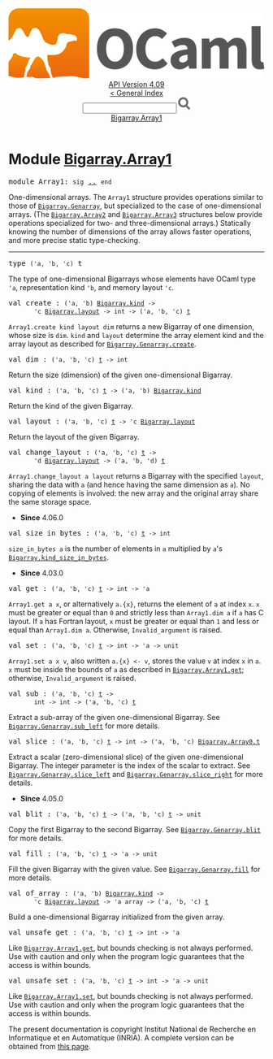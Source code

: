 <!-- ((! set title API !)) ((! set documentation !)) ((! set api !)) ((! set nobreadcrumb !)) -->
<div class="api"><header><nav class="toc brand"><a class="brand" href="https://ocaml.org/"><img src="colour-logo-gray.svg" class="svg" alt="OCaml"></a></nav><nav class="toc"><div class="toc_version"><a href="/docs" id="version-select">API Version 4.09</a></div><a href="index.html">&lt; General Index</a><div class="api_search"><input type="text" name="apisearch" id="api_search" oninput="mySearch(false);" onkeypress="this.oninput();" onclick="this.oninput();" onpaste="this.oninput();">
<img src="search_icon.svg" alt="Search" class="svg" onclick="mySearch(false)"></div>
<div id="search_results"></div><div class="toc_title"><a href="#top">Bigarray.Array1</a></div><ul></ul></nav></header>

<h1>Module <a href="type_Bigarray.Array1.html">Bigarray.Array1</a></h1>

<pre><span id="MODULEArray1"><span class="keyword">module</span> Array1</span>: <code class="code"><span class="keyword">sig</span></code> <a href="Bigarray.Array1.html">..</a> <code class="code"><span class="keyword">end</span></code></pre><div class="info module top">
<div class="info-desc">
<p>One-dimensional arrays. The <code class="code"><span class="constructor">Array1</span></code> structure provides operations
   similar to those of
   <a href="Bigarray.Genarray.html"><code class="code"><span class="constructor">Bigarray</span>.<span class="constructor">Genarray</span></code></a>, but specialized to the case of one-dimensional arrays.
   (The <a href="Bigarray.Array2.html"><code class="code"><span class="constructor">Bigarray</span>.<span class="constructor">Array2</span></code></a> and <a href="Bigarray.Array3.html"><code class="code"><span class="constructor">Bigarray</span>.<span class="constructor">Array3</span></code></a> structures below provide operations
   specialized for two- and three-dimensional arrays.)
   Statically knowing the number of dimensions of the array allows
   faster operations, and more precise static type-checking.</p>
</div>
</div>
<hr width="100%">

<pre><span id="TYPEt"><span class="keyword">type</span> <code class="type">('a, 'b, 'c)</code> t</span> </pre>
<div class="info ">
<div class="info-desc">
<p>The type of one-dimensional Bigarrays whose elements have
     OCaml type <code class="code"><span class="keywordsign">'</span>a</code>, representation kind <code class="code"><span class="keywordsign">'</span>b</code>, and memory layout <code class="code"><span class="keywordsign">'</span>c</code>.</p>
</div>
</div>


<pre><span id="VALcreate"><span class="keyword">val</span> create</span> : <code class="type">('a, 'b) <a href="Bigarray.html#TYPEkind">Bigarray.kind</a> -&gt;<br>       'c <a href="Bigarray.html#TYPElayout">Bigarray.layout</a> -&gt; int -&gt; ('a, 'b, 'c) <a href="Bigarray.Array1.html#TYPEt">t</a></code></pre><div class="info ">
<div class="info-desc">
<p><code class="code"><span class="constructor">Array1</span>.create&nbsp;kind&nbsp;layout&nbsp;dim</code> returns a new Bigarray of
     one dimension, whose size is <code class="code">dim</code>.  <code class="code">kind</code> and <code class="code">layout</code>
     determine the array element kind and the array layout
     as described for <a href="Bigarray.Genarray.html#VALcreate"><code class="code"><span class="constructor">Bigarray</span>.<span class="constructor">Genarray</span>.create</code></a>.</p>
</div>
</div>

<pre><span id="VALdim"><span class="keyword">val</span> dim</span> : <code class="type">('a, 'b, 'c) <a href="Bigarray.Array1.html#TYPEt">t</a> -&gt; int</code></pre><div class="info ">
<div class="info-desc">
<p>Return the size (dimension) of the given one-dimensional
     Bigarray.</p>
</div>
</div>

<pre><span id="VALkind"><span class="keyword">val</span> kind</span> : <code class="type">('a, 'b, 'c) <a href="Bigarray.Array1.html#TYPEt">t</a> -&gt; ('a, 'b) <a href="Bigarray.html#TYPEkind">Bigarray.kind</a></code></pre><div class="info ">
<div class="info-desc">
<p>Return the kind of the given Bigarray.</p>
</div>
</div>

<pre><span id="VALlayout"><span class="keyword">val</span> layout</span> : <code class="type">('a, 'b, 'c) <a href="Bigarray.Array1.html#TYPEt">t</a> -&gt; 'c <a href="Bigarray.html#TYPElayout">Bigarray.layout</a></code></pre><div class="info ">
<div class="info-desc">
<p>Return the layout of the given Bigarray.</p>
</div>
</div>

<pre><span id="VALchange_layout"><span class="keyword">val</span> change_layout</span> : <code class="type">('a, 'b, 'c) <a href="Bigarray.Array1.html#TYPEt">t</a> -&gt;<br>       'd <a href="Bigarray.html#TYPElayout">Bigarray.layout</a> -&gt; ('a, 'b, 'd) <a href="Bigarray.Array1.html#TYPEt">t</a></code></pre><div class="info ">
<div class="info-desc">
<p><code class="code"><span class="constructor">Array1</span>.change_layout&nbsp;a&nbsp;layout</code> returns a Bigarray with the
      specified <code class="code">layout</code>, sharing the data with <code class="code">a</code> (and hence having
      the same dimension as <code class="code">a</code>). No copying of elements is involved: the
      new array and the original array share the same storage space.</p>
</div>
<ul class="info-attributes">
<li><b>Since</b> 4.06.0</li>
</ul>
</div>

<pre><span id="VALsize_in_bytes"><span class="keyword">val</span> size_in_bytes</span> : <code class="type">('a, 'b, 'c) <a href="Bigarray.Array1.html#TYPEt">t</a> -&gt; int</code></pre><div class="info ">
<div class="info-desc">
<p><code class="code">size_in_bytes&nbsp;a</code> is the number of elements in <code class="code">a</code>
    multiplied by <code class="code">a</code>'s <a href="Bigarray.html#VALkind_size_in_bytes"><code class="code"><span class="constructor">Bigarray</span>.kind_size_in_bytes</code></a>.</p>
</div>
<ul class="info-attributes">
<li><b>Since</b> 4.03.0</li>
</ul>
</div>

<pre><span id="VALget"><span class="keyword">val</span> get</span> : <code class="type">('a, 'b, 'c) <a href="Bigarray.Array1.html#TYPEt">t</a> -&gt; int -&gt; 'a</code></pre><div class="info ">
<div class="info-desc">
<p><code class="code"><span class="constructor">Array1</span>.get&nbsp;a&nbsp;x</code>, or alternatively <code class="code">a.{x}</code>,
     returns the element of <code class="code">a</code> at index <code class="code">x</code>.
     <code class="code">x</code> must be greater or equal than <code class="code">0</code> and strictly less than
     <code class="code"><span class="constructor">Array1</span>.dim&nbsp;a</code> if <code class="code">a</code> has C layout.  If <code class="code">a</code> has Fortran layout,
     <code class="code">x</code> must be greater or equal than <code class="code">1</code> and less or equal than
     <code class="code"><span class="constructor">Array1</span>.dim&nbsp;a</code>.  Otherwise, <code class="code"><span class="constructor">Invalid_argument</span></code> is raised.</p>
</div>
</div>

<pre><span id="VALset"><span class="keyword">val</span> set</span> : <code class="type">('a, 'b, 'c) <a href="Bigarray.Array1.html#TYPEt">t</a> -&gt; int -&gt; 'a -&gt; unit</code></pre><div class="info ">
<div class="info-desc">
<p><code class="code"><span class="constructor">Array1</span>.set&nbsp;a&nbsp;x&nbsp;v</code>, also written <code class="code">a.{x}&nbsp;&lt;-&nbsp;v</code>,
     stores the value <code class="code">v</code> at index <code class="code">x</code> in <code class="code">a</code>.
     <code class="code">x</code> must be inside the bounds of <code class="code">a</code> as described in
     <a href="Bigarray.Array1.html#VALget"><code class="code"><span class="constructor">Bigarray</span>.<span class="constructor">Array1</span>.get</code></a>;
     otherwise, <code class="code"><span class="constructor">Invalid_argument</span></code> is raised.</p>
</div>
</div>

<pre><span id="VALsub"><span class="keyword">val</span> sub</span> : <code class="type">('a, 'b, 'c) <a href="Bigarray.Array1.html#TYPEt">t</a> -&gt;<br>       int -&gt; int -&gt; ('a, 'b, 'c) <a href="Bigarray.Array1.html#TYPEt">t</a></code></pre><div class="info ">
<div class="info-desc">
<p>Extract a sub-array of the given one-dimensional Bigarray.
     See <a href="Bigarray.Genarray.html#VALsub_left"><code class="code"><span class="constructor">Bigarray</span>.<span class="constructor">Genarray</span>.sub_left</code></a> for more details.</p>
</div>
</div>

<pre><span id="VALslice"><span class="keyword">val</span> slice</span> : <code class="type">('a, 'b, 'c) <a href="Bigarray.Array1.html#TYPEt">t</a> -&gt; int -&gt; ('a, 'b, 'c) <a href="Bigarray.Array0.html#TYPEt">Bigarray.Array0.t</a></code></pre><div class="info ">
<div class="info-desc">
<p>Extract a scalar (zero-dimensional slice) of the given one-dimensional
     Bigarray.  The integer parameter is the index of the scalar to
     extract.  See <a href="Bigarray.Genarray.html#VALslice_left"><code class="code"><span class="constructor">Bigarray</span>.<span class="constructor">Genarray</span>.slice_left</code></a> and
     <a href="Bigarray.Genarray.html#VALslice_right"><code class="code"><span class="constructor">Bigarray</span>.<span class="constructor">Genarray</span>.slice_right</code></a> for more details.</p>
</div>
<ul class="info-attributes">
<li><b>Since</b> 4.05.0</li>
</ul>
</div>

<pre><span id="VALblit"><span class="keyword">val</span> blit</span> : <code class="type">('a, 'b, 'c) <a href="Bigarray.Array1.html#TYPEt">t</a> -&gt; ('a, 'b, 'c) <a href="Bigarray.Array1.html#TYPEt">t</a> -&gt; unit</code></pre><div class="info ">
<div class="info-desc">
<p>Copy the first Bigarray to the second Bigarray.
     See <a href="Bigarray.Genarray.html#VALblit"><code class="code"><span class="constructor">Bigarray</span>.<span class="constructor">Genarray</span>.blit</code></a> for more details.</p>
</div>
</div>

<pre><span id="VALfill"><span class="keyword">val</span> fill</span> : <code class="type">('a, 'b, 'c) <a href="Bigarray.Array1.html#TYPEt">t</a> -&gt; 'a -&gt; unit</code></pre><div class="info ">
<div class="info-desc">
<p>Fill the given Bigarray with the given value.
     See <a href="Bigarray.Genarray.html#VALfill"><code class="code"><span class="constructor">Bigarray</span>.<span class="constructor">Genarray</span>.fill</code></a> for more details.</p>
</div>
</div>

<pre><span id="VALof_array"><span class="keyword">val</span> of_array</span> : <code class="type">('a, 'b) <a href="Bigarray.html#TYPEkind">Bigarray.kind</a> -&gt;<br>       'c <a href="Bigarray.html#TYPElayout">Bigarray.layout</a> -&gt; 'a array -&gt; ('a, 'b, 'c) <a href="Bigarray.Array1.html#TYPEt">t</a></code></pre><div class="info ">
<div class="info-desc">
<p>Build a one-dimensional Bigarray initialized from the
     given array.</p>
</div>
</div>

<pre><span id="VALunsafe_get"><span class="keyword">val</span> unsafe_get</span> : <code class="type">('a, 'b, 'c) <a href="Bigarray.Array1.html#TYPEt">t</a> -&gt; int -&gt; 'a</code></pre><div class="info ">
<div class="info-desc">
<p>Like <a href="Bigarray.Array1.html#VALget"><code class="code"><span class="constructor">Bigarray</span>.<span class="constructor">Array1</span>.get</code></a>, but bounds checking is not always performed.
      Use with caution and only when the program logic guarantees that
      the access is within bounds.</p>
</div>
</div>

<pre><span id="VALunsafe_set"><span class="keyword">val</span> unsafe_set</span> : <code class="type">('a, 'b, 'c) <a href="Bigarray.Array1.html#TYPEt">t</a> -&gt; int -&gt; 'a -&gt; unit</code></pre><div class="info ">
<div class="info-desc">
<p>Like <a href="Bigarray.Array1.html#VALset"><code class="code"><span class="constructor">Bigarray</span>.<span class="constructor">Array1</span>.set</code></a>, but bounds checking is not always performed.
      Use with caution and only when the program logic guarantees that
      the access is within bounds.</p>
</div>
</div>

<div class="copyright">The present documentation is copyright Institut National de Recherche en Informatique et en Automatique (INRIA). A complete version can be obtained from <a href="http://caml.inria.fr/pub/docs/manual-ocaml/">this page</a>.</div></div>
